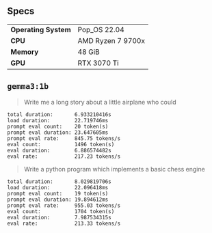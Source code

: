 ## Specs

|||
|-|-|
| **Operating System** | Pop_OS 22.04      |
| **CPU**              | AMD Ryzen 7 9700x |
| **Memory**           | 48 GiB            |
| **GPU**              | RTX 3070 Ti       |

## `gemma3:1b`

> Write me a long story about a little airplane who could

```
total duration:       6.933210416s
load duration:        22.719746ms
prompt eval count:    20 token(s)
prompt eval duration: 23.647605ms
prompt eval rate:     845.75 tokens/s
eval count:           1496 token(s)
eval duration:        6.886574482s
eval rate:            217.23 tokens/s
```

> Write a python program which implements a basic chess engine

```
total duration:       8.029819706s
load duration:        22.096418ms
prompt eval count:    19 token(s)
prompt eval duration: 19.894612ms
prompt eval rate:     955.03 tokens/s
eval count:           1704 token(s)
eval duration:        7.987534315s
eval rate:            213.33 tokens/s
```
